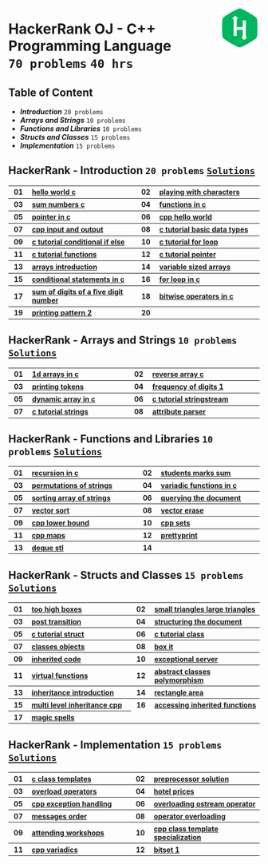 <picture><img align="right" width="80" src="/logos/hackerrank.png"></img></picture>

# HackerRank OJ - C++ Programming Language <br> `70 problems` `40 hrs`

## Table of Content

- ***Introduction***                 `20 problems`
- ***Arrays and Strings***           `10 problems`
- ***Functions and Libraries***      `10 problems`
- ***Structs and Classes***          `15 problems`
- ***Implementation***               `15 problems`

## HackerRank - Introduction `20 problems` [`Solutions`](/level-1/hackerrank/cpp/solutions/introduction.md)

<table>
    <tbody>
        <tr>
<th align="center" width="50px">01</th><th align="left" width="550px"><a href="https://hackerrank.com/challenges/hello-world-c/problem">hello world c</a></th>
<th align="center" width="50px">02</th><th align="left" width="550px"><a href="https://hackerrank.com/challenges/playing-with-characters/problem">playing with characters</a></th>
        </tr>
        <tr>
<th align="center" width="50px">03</th><th align="left" width="550px"><a href="https://hackerrank.com/challenges/sum-numbers-c/problem">sum numbers c</a></th>
<th align="center" width="50px">04</th><th align="left" width="550px"><a href="https://hackerrank.com/challenges/functions-in-c/problem">functions in c</a></th>
        </tr>
        <tr>
<th align="center" width="50px">05</th><th align="left" width="550px"><a href="https://hackerrank.com/challenges/pointer-in-c/problem">pointer in c</a></th>
<th align="center" width="50px">06</th><th align="left" width="550px"><a href="https://hackerrank.com/challenges/cpp-hello-world/problem">cpp hello world</a></th>
        </tr>
        <tr>
<th align="center" width="50px">07</th><th align="left" width="550px"><a href="https://hackerrank.com/challenges/cpp-input-and-output/problem">cpp input and output</a></th>
<th align="center" width="50px">08</th><th align="left" width="550px"><a href="https://hackerrank.com/challenges/c-tutorial-basic-data-types/problem">c tutorial basic data types</a></th>
        </tr>
        <tr>
<th align="center" width="50px">09</th><th align="left" width="550px"><a href="https://hackerrank.com/challenges/c-tutorial-conditional-if-else/problem">c tutorial conditional if else</a></th>
<th align="center" width="50px">10</th><th align="left" width="550px"><a href="https://hackerrank.com/challenges/c-tutorial-for-loop/problem">c tutorial for loop</a></th>
        </tr>
        <tr>
<th align="center" width="50px">11</th><th align="left" width="550px"><a href="https://hackerrank.com/challenges/c-tutorial-functions/problem">c tutorial functions</a></th>
<th align="center" width="50px">12</th><th align="left" width="550px"><a href="https://hackerrank.com/challenges/c-tutorial-pointer/problem">c tutorial pointer</a></th>
        </tr>
        <tr>
<th align="center" width="50px">13</th><th align="left" width="550px"><a href="https://hackerrank.com/challenges/arrays-introduction/problem">arrays introduction</a></th>
<th align="center" width="50px">14</th><th align="left" width="550px"><a href="https://hackerrank.com/challenges/variable-sized-arrays/problem">variable sized arrays</a></th>
        </tr>
        <tr>
<th align="center" width="50px">15</th><th align="left" width="550px"><a href="https://hackerrank.com/challenges/conditional-statements-in-c/problem">conditional statements in c</a></th>
<th align="center" width="50px">16</th><th align="left" width="550px"><a href="https://hackerrank.com/challenges/for-loop-in-c/problem">for loop in c</a></th>
        </tr>
        <tr>
<th align="center" width="50px">17</th><th align="left" width="550px"><a href="https://hackerrank.com/challenges/sum-of-digits-of-a-five-digit-number/problem">sum of digits of a five digit number</a></th>
<th align="center" width="50px">18</th><th align="left" width="550px"><a href="https://hackerrank.com/challenges/bitwise-operators-in-c/problem">bitwise operators in c</a></th>
        </tr>
        <tr>
<th align="center" width="50px">19</th><th align="left" width="550px"><a href="https://hackerrank.com/challenges/printing-pattern-2/problem">printing pattern 2</a></th>
<th align="center" width="50px">20</th><th align="left" width="550px"><a href=""></a></th>
        </tr>
    </tbody>
</table>

## HackerRank - Arrays and Strings `10 problems` [`Solutions`](/level-1/hackerrank/cpp/solutions/arrays-strings.md)

<table>
    <tbody>
        <tr>
<th align="center" width="50px">01</th><th align="left" width="550px"><a href="https://hackerrank.com/challenges/1d-arrays-in-c/problem">1d arrays in c</a></th>
<th align="center" width="50px">02</th><th align="left" width="550px"><a href="https://hackerrank.com/challenges/reverse-array-c/problem">reverse array c</a></th>
        </tr>
        <tr>
<th align="center" width="50px">03</th><th align="left" width="550px"><a href="https://hackerrank.com/challenges/printing-tokens-/problem">printing tokens </a></th>
<th align="center" width="50px">04</th><th align="left" width="550px"><a href="https://hackerrank.com/challenges/frequency-of-digits-1/problem">frequency of digits 1</a></th>
        </tr>
        <tr>
<th align="center" width="50px">05</th><th align="left" width="550px"><a href="https://hackerrank.com/challenges/dynamic-array-in-c/problem">dynamic array in c</a></th>
<th align="center" width="50px">06</th><th align="left" width="550px"><a href="https://hackerrank.com/challenges/c-tutorial-stringstream/problem">c tutorial stringstream</a></th>
        </tr>
        <tr>
<th align="center" width="50px">07</th><th align="left" width="550px"><a href="https://hackerrank.com/challenges/c-tutorial-strings/problem">c tutorial strings</a></th>
<th align="center" width="50px">08</th><th align="left" width="550px"><a href="https://hackerrank.com/challenges/attribute-parser/problem">attribute parser</a></th>
        </tr>
    </tbody>
</table>

## HackerRank - Functions and Libraries `10 problems` [`Solutions`](/level-1/hackerrank/cpp/solutions/functions-libraries.md)

<table>
    <tbody>
        <tr>
<th align="center" width="50px">01</th><th align="left" width="550px"><a href="https://hackerrank.com/challenges/recursion-in-c/problem">recursion in c</a></th>
<th align="center" width="50px">02</th><th align="left" width="550px"><a href="https://hackerrank.com/challenges/students-marks-sum/problem">students marks sum</a></th>
        </tr>
        <tr>
<th align="center" width="50px">03</th><th align="left" width="550px"><a href="https://hackerrank.com/challenges/permutations-of-strings/problem">permutations of strings</a></th>
<th align="center" width="50px">04</th><th align="left" width="550px"><a href="https://hackerrank.com/challenges/variadic-functions-in-c/problem">variadic functions in c</a></th>
        </tr>
        <tr>
<th align="center" width="50px">05</th><th align="left" width="550px"><a href="https://hackerrank.com/challenges/sorting-array-of-strings/problem">sorting array of strings</a></th>
<th align="center" width="50px">06</th><th align="left" width="550px"><a href="https://hackerrank.com/challenges/querying-the-document/problem">querying the document</a></th>
        </tr>
        <tr>
<th align="center" width="50px">07</th><th align="left" width="550px"><a href="https://hackerrank.com/challenges/vector-sort/problem">vector sort</a></th>
<th align="center" width="50px">08</th><th align="left" width="550px"><a href="https://hackerrank.com/challenges/vector-erase/problem">vector erase</a></th>
        </tr>
        <tr>
<th align="center" width="50px">09</th><th align="left" width="550px"><a href="https://hackerrank.com/challenges/cpp-lower-bound/problem">cpp lower bound</a></th>
<th align="center" width="50px">10</th><th align="left" width="550px"><a href="https://hackerrank.com/challenges/cpp-sets/problem">cpp sets</a></th>
        </tr>
        <tr>
<th align="center" width="50px">11</th><th align="left" width="550px"><a href="https://hackerrank.com/challenges/cpp-maps/problem">cpp maps</a></th>
<th align="center" width="50px">12</th><th align="left" width="550px"><a href="https://hackerrank.com/challenges/prettyprint/problem">prettyprint</a></th>
        </tr>
        <tr>
<th align="center" width="50px">13</th><th align="left" width="550px"><a href="https://hackerrank.com/challenges/deque-stl/problem">deque stl</a></th>
<th align="center" width="50px">14</th><th align="left" width="550px"><a href=""></a></th>
        </tr>
    </tbody>
</table>

## HackerRank - Structs and Classes `15 problems` [`Solutions`](/level-1/hackerrank/cpp/solutions/structs-classes.md)

<table>
    <tbody>
        <tr>
<th align="center" width="50px">01</th><th align="left" width="550px"><a href="https://hackerrank.com/challenges/too-high-boxes/problem">too high boxes</a></th>
<th align="center" width="50px">02</th><th align="left" width="550px"><a href="https://hackerrank.com/challenges/small-triangles-large-triangles/problem">small triangles large triangles</a></th>
        </tr>
        <tr>
<th align="center" width="50px">03</th><th align="left" width="550px"><a href="https://hackerrank.com/challenges/post-transition/problem">post transition</a></th>
<th align="center" width="50px">04</th><th align="left" width="550px"><a href="https://hackerrank.com/challenges/structuring-the-document/problem">structuring the document</a></th>
        </tr>
        <tr>
<th align="center" width="50px">05</th><th align="left" width="550px"><a href="https://hackerrank.com/challenges/c-tutorial-struct/problem">c tutorial struct</a></th>
<th align="center" width="50px">06</th><th align="left" width="550px"><a href="https://hackerrank.com/challenges/c-tutorial-class/problem">c tutorial class</a></th>
        </tr>
        <tr>
<th align="center" width="50px">07</th><th align="left" width="550px"><a href="https://hackerrank.com/challenges/classes-objects/problem">classes objects</a></th>
<th align="center" width="50px">08</th><th align="left" width="550px"><a href="https://hackerrank.com/challenges/box-it/problem">box it</a></th>
        </tr>
        <tr>
<th align="center" width="50px">09</th><th align="left" width="550px"><a href="https://hackerrank.com/challenges/inherited-code/problem">inherited code</a></th>
<th align="center" width="50px">10</th><th align="left" width="550px"><a href="https://hackerrank.com/challenges/exceptional-server/problem">exceptional server</a></th>
        </tr>
        <tr>
<th align="center" width="50px">11</th><th align="left" width="550px"><a href="https://hackerrank.com/challenges/virtual-functions/problem">virtual functions</a></th>
<th align="center" width="50px">12</th><th align="left" width="550px"><a href="https://hackerrank.com/challenges/abstract-classes-polymorphism/problem">abstract classes polymorphism</a></th>
        </tr>
        <tr>
<th align="center" width="50px">13</th><th align="left" width="550px"><a href="https://hackerrank.com/challenges/inheritance-introduction/problem">inheritance introduction</a></th>
<th align="center" width="50px">14</th><th align="left" width="550px"><a href="https://hackerrank.com/challenges/rectangle-area/problem">rectangle area</a></th>
        </tr>
        <tr>
<th align="center" width="50px">15</th><th align="left" width="550px"><a href="https://hackerrank.com/challenges/multi-level-inheritance-cpp/problem">multi level inheritance cpp</a></th>
<th align="center" width="50px">16</th><th align="left" width="550px"><a href="https://hackerrank.com/challenges/accessing-inherited-functions/problem">accessing inherited functions</a></th>
        </tr>
        <tr>
<th align="center" width="50px">17</th><th align="left" width="550px"><a href="https://hackerrank.com/challenges/magic-spells/problem">magic spells</a></th>
        </tr>
    </tbody>
</table>

## HackerRank - Implementation `15 problems` [`Solutions`](/level-1/hackerrank/cpp/solutions/implementation.md)

<table>
    <tbody>
        <tr>
<th align="center" width="50px">01</th><th align="left" width="550px"><a href="https://hackerrank.com/challenges/c-class-templates/problem">c class templates</a></th>
<th align="center" width="50px">02</th><th align="left" width="550px"><a href="https://hackerrank.com/challenges/preprocessor-solution/problem">preprocessor solution</a></th>
        </tr>
        <tr>
<th align="center" width="50px">03</th><th align="left" width="550px"><a href="https://hackerrank.com/challenges/overload-operators/problem">overload operators</a></th>
<th align="center" width="50px">04</th><th align="left" width="550px"><a href="https://hackerrank.com/challenges/hotel-prices/problem">hotel prices</a></th>
        </tr>
        <tr>
<th align="center" width="50px">05</th><th align="left" width="550px"><a href="https://hackerrank.com/challenges/cpp-exception-handling/problem">cpp exception handling</a></th>
<th align="center" width="50px">06</th><th align="left" width="550px"><a href="https://hackerrank.com/challenges/overloading-ostream-operator/problem">overloading ostream operator</a></th>
        </tr>
        <tr>
<th align="center" width="50px">07</th><th align="left" width="550px"><a href="https://hackerrank.com/challenges/messages-order/problem">messages order</a></th>
<th align="center" width="50px">08</th><th align="left" width="550px"><a href="https://hackerrank.com/challenges/operator-overloading/problem">operator overloading</a></th>
        </tr>
        <tr>
<th align="center" width="50px">09</th><th align="left" width="550px"><a href="https://hackerrank.com/challenges/attending-workshops/problem">attending workshops</a></th>
<th align="center" width="50px">10</th><th align="left" width="550px"><a href="https://hackerrank.com/challenges/cpp-class-template-specialization/problem">cpp class template specialization</a></th>
        </tr>
        <tr>
<th align="center" width="50px">11</th><th align="left" width="550px"><a href="https://hackerrank.com/challenges/cpp-variadics/problem">cpp variadics</a></th>
<th align="center" width="50px">12</th><th align="left" width="550px"><a href="https://hackerrank.com/challenges/bitset-1/problem">bitset 1</a></th>
        </tr>
    </tbody>
</table>

